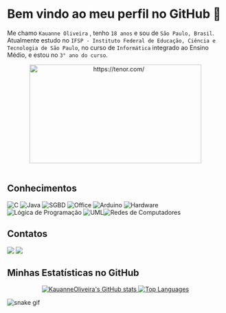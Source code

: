 # Bem vindo ao meu perfil no GitHub 🦋  

Me chamo `Kauanne Oliveira` , tenho `18 anos` e sou de `São Paulo, Brasil`. Atualmente estudo no `IFSP - Instituto Federal de Educação, Ciência e Tecnologia de São Paulo`, no curso de `Informática` integrado ao Ensino Médio, e estou no `3° ano do curso`.

<div align="center">
    <a href="https://tenor.com/"><img src="https://user-images.githubusercontent.com/101676527/219717149-5affb60c-41a3-4c14-9b0c-694b512144f2.gif" width="400" height="230" border="0" alt="https://tenor.com/" ></a> <br><br>  
</div>

## Conhecimentos 
 
 ![C]( https://img.shields.io/badge/C-00599C?style=for-the-badge&logo=&logoColor=white) ![Java]( https://img.shields.io/badge/Java-ED8B00?style=for-the-badge&logo=java&logoColor=white) ![SGBD]( https://img.shields.io/badge/MySQL-005C84?style=for-the-badge&logo=mysql&logoColor=white) ![Office](https://img.shields.io/badge/Microsoft_Office-D83B01?style=for-the-badge&logo=microsoft-office&logoColor=white) ![Arduino](https://img.shields.io/badge/Arduino-00979D?style=for-the-badge&logo=Arduino&logoColor=white)  ![Hardware](https://img.shields.io/badge/Hardware-323330?style=for-the-badge&logo=PCGamingWiki&logoColor=white) ![Lógica de Programação](https://img.shields.io/badge/L%C3%B3gica%20de%20Programa%C3%A7%C3%A3o-792EE5?style=for-the-badge&logo=GNOME%20Terminal&logoColor=white) ![UML](https://img.shields.io/badge/UML-18BFFF?style=for-the-badge&logo=Puppet&logoColor=white)![Redes de Computadores](https://img.shields.io/badge/Redes%20de%20computadores-F01F7A?style=for-the-badge&logo=Relay&logoColor=white)

## Contatos
<div>
    <a href = "mailto:paulakauanne2411@gmail.com"><img src="https://img.shields.io/badge/Gmail-D14836?style=for-the-badge&logo=gmail&logoColor=white"></a>
    <a href="https://www.linkedin.com/in/kauanne-oliveira-13a788259" target="_blank"><img src="https://img.shields.io/badge/LinkedIn-0077B5?style=for-the-badge&logo=linkedin&logoColor=white" target="_blank"></a> <br>
</div>

## Minhas Estatísticas no GitHub

<div align="center">
 <a href="https://github.com/KauanneOliveira"> 
     <img src="https://github-readme-stats-peguimasid.vercel.app/api?username=KauanneOliveira&show_icons=true&hide=&count_private=true&title_color=9370DB&text_color=ffffff&icon_color=9370DB&bg_color=171717&hide_border=true&show_icons=true" alt="KauanneOliveira's GitHub stats" />
     <img src="https://github-readme-stats-peguimasid.vercel.app/api/top-langs/?username=KauanneOliveira&layout=compact&title_color=9370DB&hide=css,objective-c,html&text_color=ffffff&icon_color=9370DB&bg_color=171717&hide_border=true&locale=en&custom_title=Top%20%Languages" alt="Top Languages" />
 </a>
</div>

![snake gif](https://github.com/KauanneOliveira/KauanneOliveira/blob/output/github-contribution-grid-snake.svg)
